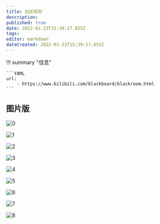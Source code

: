 ```yaml
---
title: 社区规则
description:
published: true
date: 2022-01-23T15:39:17.855Z
tags:
editor: markdown
dateCreated: 2022-01-23T15:39:17.855Z
---
```


!!! summary "信息"

    ```YAML
    url:
        - https://www.bilibili.com/blackboard/blackroom.html
    ```

## 图片版

![0](https://web.archive.org/web/2_/http://activity.hdslb.com/blackboard/activity4050/images/m6l34vnmy9.png)

![1](https://web.archive.org/web/2_/http://activity.hdslb.com/blackboard/activity4050/images/o6nxn9lx36.png)

![2](https://web.archive.org/web/2_/http://activity.hdslb.com/blackboard/activity4050/images/o6nx50w709.png)

![3](https://web.archive.org/web/2_/http://activity.hdslb.com/blackboard/activity4050/images/k7jxz8mwr3.png)

![4](https://web.archive.org/web/2_/http://activity.hdslb.com/blackboard/activity4050/images/905j21z1jo.png)

![5](https://web.archive.org/web/2_/http://activity.hdslb.com/blackboard/activity4050/images/4952wx213w.png)

![6](https://web.archive.org/web/2_/http://activity.hdslb.com/blackboard/activity4050/images/k7jx3ol6m7.png)

![7](https://web.archive.org/web/2_/http://activity.hdslb.com/blackboard/activity4050/images/905j214714.png)

![8](https://web.archive.org/web/2_/http://activity.hdslb.com/blackboard/activity4050/images/k7jx3ol6m7.png)

<!--

“九不准”原则

bilibili严格遂守我国政府颁布的《互联网信息服务管理办法》第十五条规定,并将此作为bilibili平台运行的基本准则；对于含有以下内容的信息,我们将采用最严格的管理方法,予以杜绝：

1. 反对宪法所确定的基本原则的；
2. 危害国家安全，泄露国家秘密，颠覆国家政权，破坏国家统一的；
3. 损害国家荣誉和利益的；
4. 煽动民族仇恨、民族歧视，破坏民族团结的；
5. 破坏国家宗教政策,宣扬邪教和封建迷信的；
6. 散布谣言,扰乱社会秩序,破坏社会稳定的；
7. 散布淫秽、色情、赌博、豪力、凶杀、恐怖或者教喇辟的；
8. 侮辱或者^谤他人,侵害他们合法权益的；
9. 含有法律、行政法规禁止的其他内容的。

违禁内容

bilibili创建的目的，并不是向您提供个人的私密视频空间。因此，在视频投稿的过程中，请谩守当地相关法律，切勿上 传含有色情或性豪露内容的视频,同理，含有反动、宗教、政治敏感性等其他违反国家相关法律内容的视频,同样是禁 廿传的。
以下是一些可以帮到您的常识哽则。
请严肃对待这映则，理解并尊重这映则背后的精神。
如有发现晚规则漏洞请及时■^们取得程，并律试图投瞄巧借此进行不正当的媛。
1.	关于裸露和色情内容
如果视频具有性暗示的意味，则不会被bilibili所接受。我们不允许■骨内容，如色情描写。含有怪癖内容的视频，将会 濒口限制，具嗨决于行为的严
例外
如果包含裸虚的视频是用于教育、纪实、科学研究或艺术用途，而不是室无意义地展示图片，那么该视频是可以接受 的。您可以在标题或者简介中提供背景和说明，将有助于bilibili的亩核人员确定视频的主要用途。
禁止在评论、弹幕、签名等用户可编辑发布的内容里，发送与色情内容有关的第三方网址、社交账号、网盘代码等的垃 虹即息，一^现,我们将对翅趋立圾信息的略永知禁。
2.	关于暴力、有危害性或危险性内容
我们将“有危害性或危险性的内容“界定为:有意煽动豪力、怂恿他人参与、或向他人展示可能会造成人身伤害、或导 致死亡的危险、或违法活动的内容。
禁心布含有豪力、建、uui一坚有分内容的棘。如本身为新闻或纪录片，请提供能够清部释此 类内容画面发生背景的说明，避免对观众用户造成不必要的困扰。
请勿鼓励他人进行暴力活动。
bilibili禁止发布煽动他人实施豪力行为的视频。如果您的视频唆使他人实施豪力行为、或凭借严重的豪力行为威胁其他 人，我们将不会通过该视频上线。

视频中若有怂恿危险、或违法活动的内容，包括自制炸弹等危险品的说明、使用毒品等违禁品、或其他可能造成严重伤 害的行为，我们认为此类视频有害,将不会通过该视频上线、或删除该视频。
中有危险行为的, •©te要目的是为了教学、纪实、科勒曲用，则此类内容可例如，介绍打击 毒品行动的纪实作品，但是，如果脱离所发布的新闻/纪实内容的完整版本，单独发布其中的部分片段，就将被视为不适 当内容。
特别提醒:危险组织
我们不允许任^参与以下活动的组织或者内容，在bilibili*示或者发布:恐怖活动、或有组织的3辟活动；我们还会 删除对上述豪力期辟活动表示支持的视频、图文内容；我们也不允许支持或赞扬上述组织的领导者、或者纵容他们的 暴力活动。
此夕卜,我们在决定对视频不予通过、删除或者施加限制时，所考虑的因麦还包括:
-视频内容所涉及的行为，是否会导致严重的伤害或死亡；
-实施行为的个人是否受到过专业培训,并采取了一切必要的预防措施防止受到伤害;
-这些行为是人轻易模仿；
-视频内容是否会被用于实施严重的豪力活动；
特别提醒:自残行为
bilibili禁止宣传自残或自杀行为。
我们禁止发布（点播/直播）宣传魇励自杀、或其他任何类型的自残行为的内容，包括自我毁伤和饮食失调，但整容整 形并不属于自残行为。我们还会移除严肃或讽刺地展示和抨击,自残或自杀受害者或幸存者的内容。

3. 个人隐私

涉嫌跟踪、威胁、骚扰、胁迫、侵犯用户个人隐私、瞄用户个人信息等，以及违反上述和其他规则的行为，将受到严 肃处理。对于情节严重的用户，我们将永久禁止其登录网站和客户端。

4. 而已冒充他人

律愈自己的息（蹴 汨氮 询 个人空间等），恶躁辰站的特厩户，粒仿的对象与他人 进行互动；同时，伪装成涉及官方业务的账号，同样也是不允许的，容易对其他用户造成一定的误导。
特别提醒:欺诈、诈骗等行为
一些用户企图通过创建的内容欺骗他人，为自己谋取经济利益。我们会删除这些故意误导用户的内容，在某些情况下可 能会对上传者发出警示。
我们对于敲诈和/或勒索行为采取零容忍政策。如果有人录制/发布了会威胁到您个人隐私的视频，请立即举报，我们会 在核实后将其移除，并与当地执法部门联系。

-->
